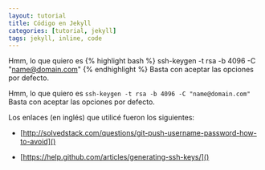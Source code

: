 ```yaml
---
layout: tutorial
title: Código en Jekyll
categories: [tutorial, jekyll] 
tags: jekyll, inline, code
---
```


Hmm, lo que quiero es 
{% highlight bash %} ssh-keygen -t rsa -b 4096 -C "name@domain.com" {% endhighlight %}
Basta con aceptar las opciones por defecto.

Hmm, lo que quiero es `ssh-keygen -t rsa -b 4096 -C "name@domain.com"`
Basta con aceptar las opciones por defecto.

Los enlaces (en inglés) que utilicé fueron los siguientes:

 * [http://solvedstack.com/questions/git-push-username-password-how-to-avoid]()

 * [https://help.github.com/articles/generating-ssh-keys/]()
